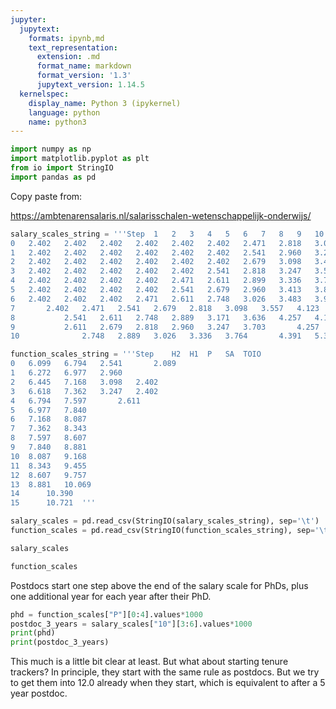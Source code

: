 ```yaml
---
jupyter:
  jupytext:
    formats: ipynb,md
    text_representation:
      extension: .md
      format_name: markdown
      format_version: '1.3'
      jupytext_version: 1.14.5
  kernelspec:
    display_name: Python 3 (ipykernel)
    language: python
    name: python3
---
```


```python
import numpy as np
import matplotlib.pyplot as plt
from io import StringIO
import pandas as pd
```

Copy paste from:

https://ambtenarensalaris.nl/salarisschalen-wetenschappelijk-onderwijs/

```python
salary_scales_string = '''Step	1	2	3	4	5	6	7	8	9	10	11	12	13	14	15	16	17	18
0	2.402	2.402	2.402	2.402	2.402	2.402	2.471	2.818	3.098	2.960	3.974	4.814	5.506	5.784	6.272	6.794	7.362	8.087
1	2.402	2.402	2.402	2.402	2.402	2.402	2.541	2.960	3.247	3.098	4.123	4.955	5.648	5.924	6.445	6.977	7.597	8.343
2	2.402	2.402	2.402	2.402	2.402	2.402	2.679	3.098	3.413	3.247	4.257	5.093	5.784	6.099	6.618	7.168	7.840	8.607
3	2.402	2.402	2.402	2.402	2.402	2.541	2.818	3.247	3.557	3.413	4.391	5.234	5.924	6.272	6.794	7.362	8.087	8.881
4	2.402	2.402	2.402	2.402	2.471	2.611	2.899	3.336	3.703	3.557	4.522	5.366	6.099	6.445	6.977	7.597	8.343	9.168
5	2.402	2.402	2.402	2.402	2.541	2.679	2.960	3.413	3.839	3.703	4.670	5.506	6.272	6.618	7.168	7.840	8.607	9.455
6	2.402	2.402	2.402	2.471	2.611	2.748	3.026	3.483	3.974	3.839	4.814	5.648	6.445	6.794	7.362	8.087	8.881	9.757
7		2.402	2.471	2.541	2.679	2.818	3.098	3.557	4.123	3.974	4.955	5.784	6.618	6.977	7.597	8.343	9.168	10.069
8			2.541	2.611	2.748	2.889	3.171	3.636	4.257	4.123	5.093	5.924	6.702	7.168	7.840	8.607	9.455	10.390
9			2.611	2.679	2.818	2.960	3.247	3.703		4.257	5.234	6.099		7.362	8.087	8.881	9.757	10.721
10				2.748	2.889	3.026	3.336	3.764		4.391	5.366	6.181						'''
```

```python
function_scales_string = '''Step	H2	H1	P	SA	TOIO
0	6.099	6.794	2.541		2.089
1	6.272	6.977	2.960		
2	6.445	7.168	3.098	2.402	
3	6.618	7.362	3.247	2.402	
4	6.794	7.597		2.611	
5	6.977	7.840			
6	7.168	8.087			
7	7.362	8.343			
8	7.597	8.607			
9	7.840	8.881			
10	8.087	9.168			
11	8.343	9.455			
12	8.607	9.757			
13	8.881	10.069			
14		10.390			
15		10.721	'''
```

```python
salary_scales = pd.read_csv(StringIO(salary_scales_string), sep='\t')
function_scales = pd.read_csv(StringIO(function_scales_string), sep='\t')
```

```python
salary_scales
```

```python
function_scales
```

Postdocs start one step above the end of the salary scale for PhDs, plus one additional year for each year after their PhD.

```python
phd = function_scales["P"][0:4].values*1000
postdoc_3_years = salary_scales["10"][3:6].values*1000
print(phd)
print(postdoc_3_years)
```

This much is a little bit clear at least. But what about starting tenure trackers? In principle, they start with the same rule as postdocs. But we try to get them into 12.0 already when they start, which is equivalent to after a 5 year postdoc. 


```python

```
